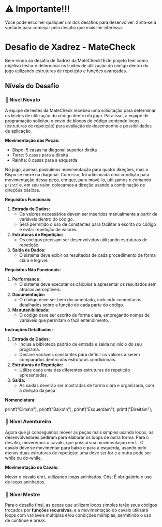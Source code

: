 # ⚠️ Importante!!!
Você pode escolher qualquer um dos desafios para desenvolver. Sinta-se à vontade para começar pelo desafio que mais lhe interessa.

# Desafio de Xadrez - MateCheck

Bem-vindo ao desafio de Xadrez da MateCheck! Este projeto tem como objetivo testar e determinar os limites de utilização do código dentro do jogo utilizando estruturas de repetição e funções avançadas.

## Níveis do Desafio

### 🏅 Nível Novato

A equipe de testes da MateCheck recebeu uma solicitação para determinar os limites de utilização do código dentro do jogo. Para isso, a equipe de programação solicitou o envio de blocos de código contendo loops (estruturas de repetição) para avaliação de desempenho e possibilidades de aplicação.

**Movimentação das Peças:**
- Bispo: 5 casas na diagonal superior direita
- Torre: 5 casas para a direita
- Rainha: 8 casas para a esquerda

No jogo, apenas possuímos movimentação para quatro direções, mas o Bispo se mexe na diagonal. Com isso, foi adicionada uma condição para movimentação dessa peça, em que, para movê-lo, utilizamos o comando `printf` e, em seu valor, colocamos a direção usando a combinação de direções básicas. 

**Requisitos Funcionais:**
1. **Entrada de Dados:**
   - Os valores necessários devem ser inseridos manualmente a partir de variáveis dentro do código.
   - Será permitido o uso de constantes para facilitar a escrita do código e evitar repetição de valores.
2. **Estruturas de Repetição:**
   - Os códigos precisam ser desenvolvidos utilizando estruturas de repetição.
3. **Saída de Dados:**
   - O sistema deve exibir os resultados de cada procedimento de forma clara e legível.

**Requisitos Não Funcionais:**
1. **Performance:**
   - O sistema deve executar os cálculos e apresentar os resultados sem atrasos perceptíveis.
2. **Documentação:**
   - O código deve ser bem documentado, incluindo comentários detalhados sobre a função de cada parte do código.
3. **Manutenibilidade:**
   - O código deve ser escrito de forma clara, empregando nomes de variáveis que permitam o fácil entendimento.

**Instruções Detalhadas:**
1. **Entrada de Dados:**
   - Inclua a biblioteca padrão de entrada e saída no início do seu programa.
   - Declare variáveis constantes para definir os valores a serem comparados dentro das estruturas condicionais.
2. **Estruturas de Repetição:**
   - Utilize cada uma das diferentes estruturas de repetição apresentadas.
3. **Saída:**
   - As saídas deverão ser mostradas de forma clara e organizada, com a direção da peça.

**Nomenclatura:**

printf("Cima\n");
printf("Baixo\n");
printf("Esquerda\n");
printf("Direita\n");

### 🏅 Nível Aventureiro
Agora que já conseguimos mover as peças mais simples usando loops, os desenvolvedores pediram para elaborar os loops de outra forma. Para o desafio, moveremos o cavalo, que possui sua movimentação em L. O cavalo deve se movimentar para baixo e para a esquerda, usando pelo menos duas estruturas de repetição: uma deve ser for e a outra pode ser while ou do-while.

**Movimentação do Cavalo:**

Mover o cavalo em L utilizando loops aninhados.
Obs: É obrigatório o uso de loops aninhados.

### 🥇 Nível Mestre
Para o desafio final, as peças que utilizam loops simples terão seus códigos trocados por **funções recursivas**, e a movimentação do cavalo utilizará loops com variáveis múltiplas e/ou condições múltiplas, permitindo o uso de continue e break.
